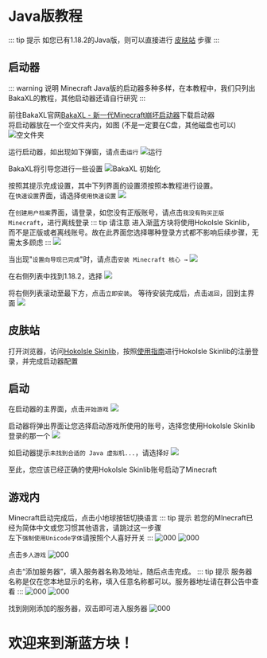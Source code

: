 # Java版教程

::: tip 提示
如您已有1.18.2的Java版，则可以直接进行 [皮肤站](#皮肤站) 步骤
:::

## 启动器

::: warning 说明
Minecraft Java版的启动器多种多样，在本教程中，我们只列出BakaXL的教程，其他启动器还请自行研究
:::

前往BakaXL官网[BakaXL - 新一代Minecraft崩坏启动器](https://www.bakaxl.com/)下载启动器<br>
将启动器放在一个空文件夹内，如图 (不是一定要在C盘，其他磁盘也可以)
![空文件夹](./1.png)

运行启动器，如出现如下弹窗，请点击`运行`
![运行](./2.png)

BakaXL将引导您进行一些设置
![BakaXL 初始化](./3.png)

按照其提示完成设置，其中下列界面的设置须按照本教程进行设置。<br>
在`快速设置`界面，请选择`使用快速设置`
![](./4.png)

在`创建用户档案`界面，请登录，如您没有正版账号，请点击`我没有购买正版 Minecraft`，进行离线登录
::: tip 请注意
进入渐蓝方块将使用HokoIsle Skinlib，而不是正版或者离线账号。故在此界面您选择哪种登录方式都不影响后续步骤，无需太多顾虑
:::
![](./5.png)

当出现"`设置向导现已完成`"时，请点击`安装 Minecraft 核心 →`
![](./6.png)

在右侧列表中找到1.18.2，选择
![](./7.png)

将右侧列表滚动至最下方，点击`立即安装`。
等待安装完成后，点击`返回`，回到主界面
![](./8.png)

## 皮肤站

打开浏览器，访问[HokoIsle Skinlib](https://skin.yinyuns.top/)，按照[使用指南](https://docs.yinyuns.top/skinlib/guide/create-account)进行HokoIsle Skinlib的注册登录，并完成启动器配置

## 启动

在启动器的主界面，点击`开始游戏`
![](./9.png)

启动器将弹出界面让您选择启动游戏所使用的账号，选择您使用HokoIsle Skinlib登录的那一个
![](./10.png)

如启动器提示`未找到合适的 Java 虚拟机...`，请选择`好`
![](./11.png)

至此，您应该已经正确的使用HokoIsle Skinlib账号启动了Minecraft

## 游戏内

Minecraft启动完成后，点击小地球按钮切换语言
::: tip 提示
若您的MInecraft已经为简体中文或您习惯其他语言，请跳过这一步骤<br>
左下`强制使用Unicode字体`请按照个人喜好开关
:::
![000](./12.png)
![000](./13.png)


点击`多人游戏`
![000](./14.png)


点击“添加服务器”，填入服务器名称及地址，随后点击完成。
::: tip 提示
服务器名称是仅在您本地显示的名称，填入任意名称都可以。服务器地址请在群公告中查看
:::
![000](./15.png)
![000](./16.png)

找到刚刚添加的服务器，双击即可进入服务器
![000](./17.png)

# 欢迎来到渐蓝方块！